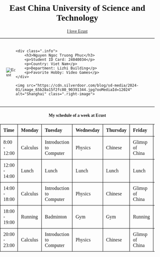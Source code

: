 <!DOCTYPE html>
<html lang="vi">
<head>
    <meta charset="UTF-8">
    <meta name="viewport" content="width=device-width, initial-scale=1.0">
    <title>Personal Webpage - Nguyen Ngoc Truong Phuc</title>
    <style>
        body {
            margin: 0;
            padding: 0;
            font-family: Times New Roman, sans-serif;
        }
        h1, h4 {
            text-align: center;
        }
        .container {
            display: flex; 
            justify-content: space-around; 
            align-items: center; 
            margin: 20px; 
        }
        .left-image, .right-image {
            width: 250px; 
            height: 250px;
        }
        .info {
            text-align: center; 
            max-width: 300px; 
        }
        table {
            width: 100%;
            border-collapse: collapse;
            margin-top: 20px;
        }
        th, td {
            border: 1px solid black;
            padding: 10px;
            text-align: left;
        }
        hr {
            border: none;
            height: 1px;
            background-color: black;
            margin: 10px 0;
        }
    </style>
</head>
<body>

<h1><b>East China University of Science and Technology</b></h1>
<p><a href="https://ies.ecust.edu.cn/en/index.php" style="display: block; text-align: center; margin-top: 20px;">I love Ecust</a></p>
<hr></hr>
<div class="container">
    <img src="https://encrypted-tbn0.gstatic.com/images?q=tbn:ANd9GcSfH2GFFW_9mDWJlT_VRUr2HdS73i8RDHuVMw&s" alt="Ecust" class=".left-image">
    
    <div class=".info">
        <h3>Nguyen Ngoc Truong Phuc</h3>
        <p>Student ID Card: 24040034</p>
        <p>Country: Viet Nam</p>
        <p>Department: Lizhi Building</p>
        <p>Favorite Hobby: Video Games</p>
    </div>
    
    <img src="https://cdn.silverdoor.com/blog/sd-media/2024-01/image_65b28a15f2fc80_90391344.jpg?ooMediaId=12024" alt="Shanghai" class=".right-image">
</div>


<hr>
<h4>My schedule of a week at Ecust</h4>
<table>
    <tr>
        <th>Time</th>
        <th>Monday</th>
        <th>Tuesday</th>
        <th>Wednesday</th>
        <th>Thursday</th>
        <th>Friday</th>
        <th>Saturday</th>
        <th>Sunday</th>
    </tr>
    <tr>
        <td>8:00 - 12:00</td>    
        <td>Calculus</td>  
        <td>Introduction to Computer</td>  
        <td>Physics</td>  
        <td>Chinese</td>  
        <td>Glimsp of China</td> 
        <td>Linear Algebra</td>  
        <td>C programming</td>  
    </tr>
    <tr>
        <td>12:00 - 14:00</td>    
        <td>Lunch</td>  
        <td>Lunch</td>  
        <td>Lunch</td>  
        <td>Lunch</td>  
        <td>Lunch</td> 
        <td>Lunch</td>  
        <td>Lunch</td>  
    </tr>
    <tr>
        <td>14:00 - 18:00</td>    
        <td>Calculus</td>  
        <td>Introduction to Computer</td>  
        <td>Physics</td>  
        <td>Chinese</td>  
        <td>Glimsp of China</td> 
        <td>Linear Algebra</td>  
        <td>C programming</td>  
    </tr>
    <tr>
        <td>18:00 - 19:00</td>    
        <td>Running</td>  
        <td>Badminton</td>  
        <td>Gym</td>  
        <td>Gym</td>  
        <td>Running</td> 
        <td>Badminton</td>  
        <td>Swimming</td>  
    </tr>
    <tr>
        <td>20:00 - 23:00</td>    
        <td>Calculus</td>  
        <td>Introduction to Computer</td>  
        <td>Physics</td>  
        <td>Chinese</td>  
        <td>Glimsp of China</td> 
        <td>Watch film</td>  
        <td>Play video games</td>  
    </tr>
</table>



</body>
</html>
